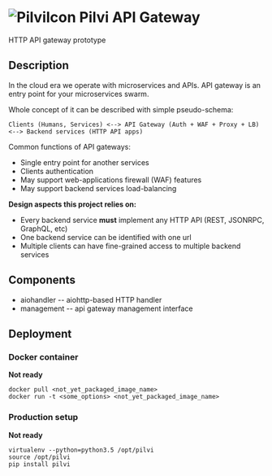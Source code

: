 ![PilviIcon](https://www.dropbox.com/s/akgekxiha9mcl56/pilvi_64_50.png?dl=1) Pilvi API Gateway
==========================================================================================

HTTP API gateway prototype

## Description

In the cloud era we operate with microservices and APIs. API gateway is an entry point for your microservices swarm.

Whole concept of it can be described with simple pseudo-schema:

    Clients (Humans, Services) <--> API Gateway (Auth + WAF + Proxy + LB) <--> Backend services (HTTP API apps) 

Common functions of API gateways:

* Single entry point for another services
* Clients authentication
* May support web-applications firewall (WAF) features
* May support backend services load-balancing

**Design aspects this project relies on:**

* Every backend service **must** implement any HTTP API (REST, JSONRPC, GraphQL, etc)
* One backend service can be identified with one url
* Multiple clients can have fine-grained access to multiple backend services


## Components

* aiohandler -- aiohttp-based HTTP handler
* management -- api gateway management interface


## Deployment

### Docker container

**Not ready**

    docker pull <not_yet_packaged_image_name>
    docker run -t <some_options> <not_yet_packaged_image_name>


### Production setup

**Not ready**

    virtualenv --python=python3.5 /opt/pilvi
    source /opt/pilvi
    pip install pilvi
    